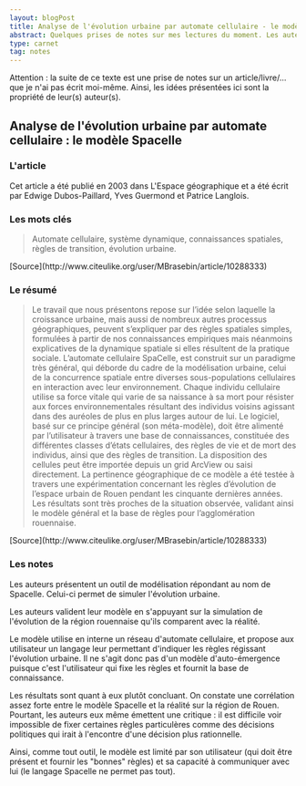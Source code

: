 ```yaml
---
layout: blogPost
title: Analyse de l'évolution urbaine par automate cellulaire - le modèle Spacelle
abstract: Quelques prises de notes sur mes lectures du moment. Les auteurs présentent "Spacelle" qui permet de modéliser l'évolution d'une région urbaine à l'aide d'automate cellulaire.
type: carnet
tag: notes
---
```


Attention &#58; la suite de ce texte est une prise de notes sur un article/livre/... que je n'ai pas écrit moi-même. Ainsi, les idées présentées ici sont la propriété de leur(s) auteur(s).

## Analyse de l'évolution urbaine par automate cellulaire : le modèle Spacelle

### L'article

Cet article a été publié en 2003 dans L'Espace géographique et a été écrit par Edwige Dubos-Paillard, Yves Guermond et Patrice Langlois.

### Les mots clés

<blockquote cite="http://www.citeulike.org/user/MBrasebin/article/10288333">
	Automate cellulaire, système dynamique, connaissances spatiales, règles de transition, évolution urbaine.
</blockquote>
[Source](http://www.citeulike.org/user/MBrasebin/article/10288333)


### Le résumé

<blockquote cite="http://www.citeulike.org/user/MBrasebin/article/10288333">
	Le travail que nous présentons repose sur l’idée selon laquelle la croissance urbaine, mais aussi de nombreux autres processus géographiques, peuvent s’expliquer par des 
	règles spatiales simples, formulées à partir de nos connaissances empiriques mais néanmoins explicatives de la dynamique spatiale si elles résultent de la pratique sociale. 
	L’automate cellulaire SpaCelle, est construit sur un paradigme très général, qui déborde du cadre de la modélisation urbaine, celui de la concurrence spatiale entre 
	diverses sous-populations cellulaires en interaction avec leur environnement. Chaque individu cellulaire utilise sa force vitale qui varie de sa naissance à sa mort pour 
	résister aux forces environnementales résultant des individus voisins agissant dans des auréoles de plus en plus larges autour de lui. Le logiciel, basé sur ce principe 
	général (son méta-modèle), doit être alimenté par l’utilisateur à travers une base de connaissances, constituée des différentes classes d’états cellulaires, des règles de 
	vie et de mort des individus, ainsi que des règles de transition. La disposition des cellules peut être importée depuis un grid ArcView ou saisi directement. La pertinence 
	géographique de ce modèle a été testée à travers une expérimentation concernant les règles d’évolution de l’espace urbain de Rouen pendant les cinquante dernières années. 
	Les résultats sont très proches de la situation observée, validant ainsi le modèle général et la base de règles pour l’agglomération rouennaise.
</blockquote>
[Source](http://www.citeulike.org/user/MBrasebin/article/10288333)

### Les notes

Les auteurs présentent un outil de modélisation répondant au nom de Spacelle. Celui-ci permet de simuler l'évolution urbaine.

Les auteurs valident leur modèle en s'appuyant sur la simulation de l'évolution de la région rouennaise qu'ils comparent avec la réalité.

Le modèle utilise en interne un réseau d'automate cellulaire, et propose aux utilisateur un langage leur permettant d'indiquer les règles régissant l'évolution urbaine. Il ne 
s'agit donc pas d'un modèle d'auto-émergence puisque c'est l'utilisateur qui fixe les règles et fournit la base de connaissance.

Les résultats sont quant à eux plutôt concluant. On constate une corrélation assez forte entre le modèle Spacelle et la réalité sur la région de Rouen. Pourtant, les auteurs eux même
émettent une critique : il est difficile voir impossible de fixer certaines règles particulères comme des décisions politiques qui irait à l'encontre d'une décision plus rationnelle.

Ainsi, comme tout outil, le modèle est limité par son utilisateur (qui doit être présent et fournir les "bonnes" règles) et sa capacité à communiquer avec lui (le langage Spacelle ne 
permet pas tout). 
